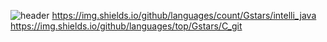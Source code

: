 ![header](https://capsule-render.vercel.app/api?type=soft&color=0:33FFC6,100:4DFF33&text=Gstars&height=300&fontSize=100&fontAlignY=50&animation=scaleIn&desc=Welcome%20to___________________Git%20Hub&descSize=40&descAlign=46&descAlignY=60)
https://img.shields.io/github/languages/count/Gstars/intelli_java
https://img.shields.io/github/languages/top/Gstars/C_git

